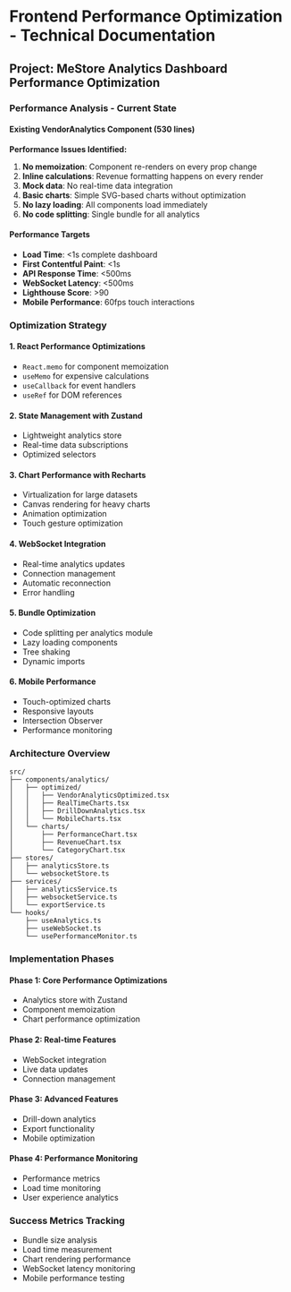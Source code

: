 # Frontend Performance Optimization - Technical Documentation

## Project: MeStore Analytics Dashboard Performance Optimization

### Performance Analysis - Current State

#### Existing VendorAnalytics Component (530 lines)
**Performance Issues Identified:**
1. **No memoization**: Component re-renders on every prop change
2. **Inline calculations**: Revenue formatting happens on every render
3. **Mock data**: No real-time data integration
4. **Basic charts**: Simple SVG-based charts without optimization
5. **No lazy loading**: All components load immediately
6. **No code splitting**: Single bundle for all analytics

#### Performance Targets
- **Load Time**: <1s complete dashboard
- **First Contentful Paint**: <1s
- **API Response Time**: <500ms
- **WebSocket Latency**: <500ms
- **Lighthouse Score**: >90
- **Mobile Performance**: 60fps touch interactions

### Optimization Strategy

#### 1. React Performance Optimizations
- `React.memo` for component memoization
- `useMemo` for expensive calculations
- `useCallback` for event handlers
- `useRef` for DOM references

#### 2. State Management with Zustand
- Lightweight analytics store
- Real-time data subscriptions
- Optimized selectors

#### 3. Chart Performance with Recharts
- Virtualization for large datasets
- Canvas rendering for heavy charts
- Animation optimization
- Touch gesture optimization

#### 4. WebSocket Integration
- Real-time analytics updates
- Connection management
- Automatic reconnection
- Error handling

#### 5. Bundle Optimization
- Code splitting per analytics module
- Lazy loading components
- Tree shaking
- Dynamic imports

#### 6. Mobile Performance
- Touch-optimized charts
- Responsive layouts
- Intersection Observer
- Performance monitoring

### Architecture Overview

```
src/
├── components/analytics/
│   ├── optimized/
│   │   ├── VendorAnalyticsOptimized.tsx
│   │   ├── RealTimeCharts.tsx
│   │   ├── DrillDownAnalytics.tsx
│   │   └── MobileCharts.tsx
│   └── charts/
│       ├── PerformanceChart.tsx
│       ├── RevenueChart.tsx
│       └── CategoryChart.tsx
├── stores/
│   ├── analyticsStore.ts
│   └── websocketStore.ts
├── services/
│   ├── analyticsService.ts
│   ├── websocketService.ts
│   └── exportService.ts
└── hooks/
    ├── useAnalytics.ts
    ├── useWebSocket.ts
    └── usePerformanceMonitor.ts
```

### Implementation Phases

#### Phase 1: Core Performance Optimizations
- Analytics store with Zustand
- Component memoization
- Chart performance optimization

#### Phase 2: Real-time Features
- WebSocket integration
- Live data updates
- Connection management

#### Phase 3: Advanced Features
- Drill-down analytics
- Export functionality
- Mobile optimization

#### Phase 4: Performance Monitoring
- Performance metrics
- Load time monitoring
- User experience analytics

### Success Metrics Tracking
- Bundle size analysis
- Load time measurement
- Chart rendering performance
- WebSocket latency monitoring
- Mobile performance testing
